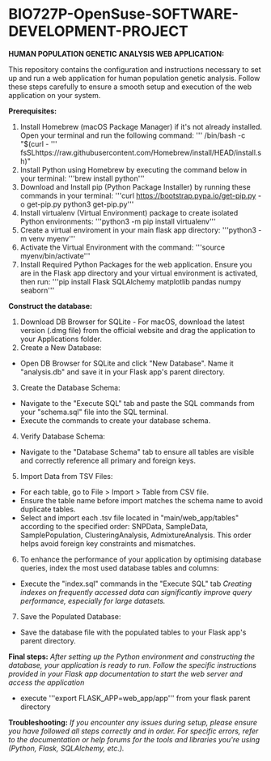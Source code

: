 # BIO727P-OpenSuse-SOFTWARE-DEVELOPMENT-PROJECT
**HUMAN POPULATION GENETIC ANALYSIS WEB APPLICATION:**

This repository contains the configuration and instructions necessary to set up and run a web application for human population genetic analysis. Follow these steps carefully to ensure a smooth setup and execution of the web application on your system.

**Prerequisites:**
1. Install Homebrew (macOS Package Manager) if it's not already installed. Open your terminal and run the following command:
  ''' /bin/bash -c "$(curl - '''
   fsSLhttps://raw.githubusercontent.com/Homebrew/install/HEAD/install.sh)"
2. Install Python using Homebrew by executing the command below in your terminal:
   '''brew install python'''
3. Download and Install pip (Python Package Installer) by running these commands in your terminal:
   '''curl https://bootstrap.pypa.io/get-pip.py -o get-pip.py
   python3 get-pip.py'''
4. Install virtualenv (Virtual Environment) package to create isolated Python environments:
   '''python3 -m pip install virtualenv'''
5. Create a virtual enviroment in your main flask app directory:
   '''python3 -m venv myenv'''
6. Activate the Virtual Environment with the command:
   '''source myenv/bin/activate'''
7. Install Required Python Packages for the web application. Ensure you are in the Flask app directory and your virtual environment is activated, then run:
   '''pip install Flask SQLAlchemy matplotlib pandas numpy seaborn'''
   
**Construct the database:**
1. Download DB Browser for SQLite - For macOS, download the latest version (.dmg file) from the official website and drag the application to your Applications folder.
2. Create a New Database:
- Open DB Browser for SQLite and click "New Database". Name it "analysis.db" and save it in your Flask app's parent directory.
3. Create the Database Schema:
-  Navigate to the "Execute SQL" tab and paste the SQL commands from your "schema.sql" file into the SQL terminal.
-  Execute the commands to create your database schema.
4. Verify Database Schema:
- Navigate to the "Database Schema" tab to ensure all tables are visible and correctly reference all primary and foreign keys.
5. Import Data from TSV Files:
- For each table, go to File > Import > Table from CSV file.
- Ensure the table name before import matches the schema name to avoid duplicate tables.
- Select and import each .tsv file located in "main/web_app/tables" according to the specified order: SNPData, SampleData, SamplePopulation, ClusteringAnalysis, AdmixtureAnalysis. This order helps avoid foreign key constraints and mismatches.
6. To enhance the performance of your application by optimising database queries, index the most used database tables and columns:
- Execute the "index.sql" commands in the "Execute SQL" tab
  *Creating indexes on frequently accessed data can significantly improve query performance, especially for large datasets.*
7. Save the Populated Database:
- Save the database file with the populated tables to your Flask app's parent directory.

**Final steps:**
*After setting up the Python environment and constructing the database, your application is ready to run. Follow the specific instructions provided in your Flask app documentation to start the web server and access the application*
- execute '''export FLASK_APP=web_app/app''' from your flask parent directory

**Troubleshooting:**
*If you encounter any issues during setup, please ensure you have followed all steps correctly and in order. For specific errors, refer to the documentation or help forums for the tools and libraries you're using (Python, Flask, SQLAlchemy, etc.).*
